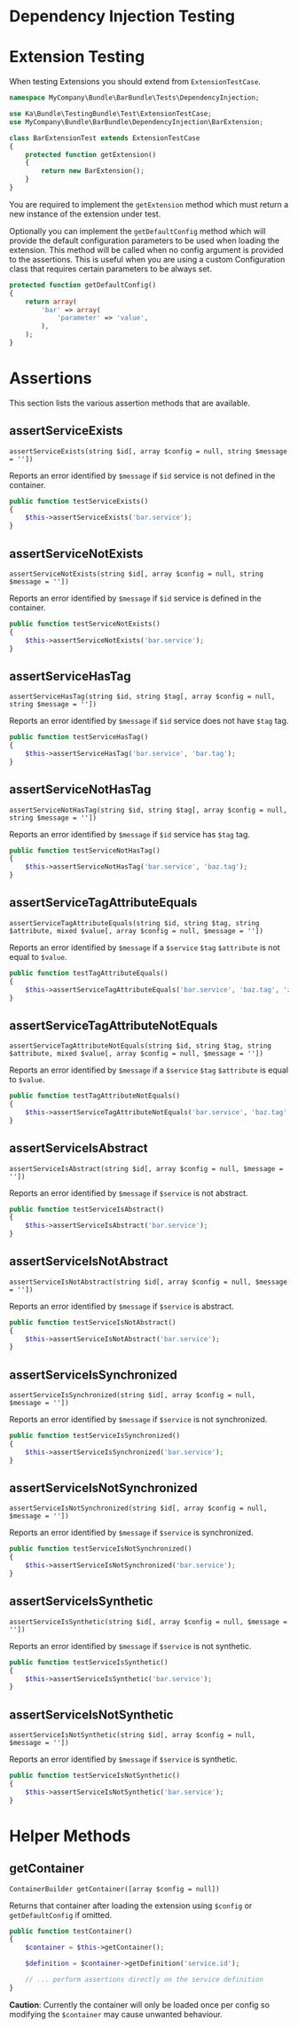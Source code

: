 Dependency Injection Testing
============================

Extension Testing
==================

When testing Extensions you should extend from `ExtensionTestCase`.

  ```php
  namespace MyCompany\Bundle\BarBundle\Tests\DependencyInjection;

  use Ka\Bundle\TestingBundle\Test\ExtensionTestCase;
  use MyCompany\Bundle\BarBundle\DependencyInjection\BarExtension;

  class BarExtensionTest extends ExtensionTestCase
  {
      protected function getExtension()
      {
          return new BarExtension();
      }
  }
  ```

You are required to implement the `getExtension` method which must return a new instance of the extension under test.

Optionally you can implement the `getDefaultConfig` method which will provide the default configuration parameters
to be used when loading the extension. This method will be called when no config argument is provided to the assertions.
This is useful when you are using a custom Configuration class that requires certain parameters to be always set.

  ```php
  protected function getDefaultConfig()
  {
      return array(
          'bar' => array(
              'parameter' => 'value',
          ),
      );
  }
  ```

Assertions
==========

This section lists the various assertion methods that are available.

<!-- TODO: continue to expand the documentation and clarify anything ambiguous. -->
<!-- TODO: add index and permalinks -->

assertServiceExists
-------------------

`assertServiceExists(string $id[, array $config = null, string $message = ''])`

Reports an error identified by `$message` if `$id` service is not defined in the container.

  ```php
  public function testServiceExists()
  {
      $this->assertServiceExists('bar.service');
  }
  ```

assertServiceNotExists
----------------------

`assertServiceNotExists(string $id[, array $config = null, string $message = ''])`

Reports an error identified by `$message` if `$id` service is defined in the container.

  ```php
  public function testServiceNotExists()
  {
      $this->assertServiceNotExists('bar.service');
  }
  ```

assertServiceHasTag
-------------------

`assertServiceHasTag(string $id, string $tag[, array $config = null, string $message = ''])`

Reports an error identified by `$message` if `$id` service does not have `$tag` tag.

  ```php
  public function testServiceHasTag()
  {
      $this->assertServiceHasTag('bar.service', 'bar.tag');
  }
  ```

assertServiceNotHasTag
----------------------

`assertServiceNotHasTag(string $id, string $tag[, array $config = null, string $message = ''])`

Reports an error identified by `$message` if `$id` service has `$tag` tag.

  ```php
  public function testServiceNotHasTag()
  {
      $this->assertServiceNotHasTag('bar.service', 'baz.tag');
  }
  ```

assertServiceTagAttributeEquals
-------------------------------

`assertServiceTagAttributeEquals(string $id, string $tag, string $attribute, mixed $value[, array $config = null, $message = ''])`

Reports an error identified by `$message` if a `$service` `$tag` `$attribute` is not equal to `$value`.

  ```php
  public function testTagAttributeEquals()
  {
      $this->assertServiceTagAttributeEquals('bar.service', 'baz.tag', 'zen', 'myvalue');
  }
  ```

assertServiceTagAttributeNotEquals
----------------------------------

`assertServiceTagAttributeNotEquals(string $id, string $tag, string $attribute, mixed $value[, array $config = null, $message = ''])`

Reports an error identified by `$message` if a `$service` `$tag` `$attribute` is equal to `$value`.

  ```php
  public function testTagAttributeNotEquals()
  {
      $this->assertServiceTagAttributeNotEquals('bar.service', 'baz.tag', 'zen', 'othervalue');
  }
  ```

assertServiceIsAbstract
-----------------------

`assertServiceIsAbstract(string $id[, array $config = null, $message = ''])`

Reports an error identified by `$message` if `$service` is not abstract.

  ```php
  public function testServiceIsAbstract()
  {
      $this->assertServiceIsAbstract('bar.service');
  }
  ```

assertServiceIsNotAbstract
--------------------------

`assertServiceIsNotAbstract(string $id[, array $config = null, $message = ''])`

Reports an error identified by `$message` if `$service` is abstract.

  ```php
  public function testServiceIsNotAbstract()
  {
      $this->assertServiceIsNotAbstract('bar.service');
  }
  ```

assertServiceIsSynchronized
---------------------------

`assertServiceIsSynchronized(string $id[, array $config = null, $message = ''])`

Reports an error identified by `$message` if `$service` is not synchronized.

  ```php
  public function testServiceIsSynchronized()
  {
      $this->assertServiceIsSynchronized('bar.service');
  }
  ```

assertServiceIsNotSynchronized
------------------------------

`assertServiceIsNotSynchronized(string $id[, array $config = null, $message = ''])`

Reports an error identified by `$message` if `$service` is synchronized.

  ```php
  public function testServiceIsNotSynchronized()
  {
      $this->assertServiceIsNotSynchronized('bar.service');
  }
  ```

assertServiceIsSynthetic
------------------------

`assertServiceIsSynthetic(string $id[, array $config = null, $message = ''])`

Reports an error identified by `$message` if `$service` is not synthetic.

  ```php
  public function testServiceIsSynthetic()
  {
      $this->assertServiceIsSynthetic('bar.service');
  }
  ```

assertServiceIsNotSynthetic
---------------------------

`assertServiceIsNotSynthetic(string $id[, array $config = null, $message = ''])`

Reports an error identified by `$message` if `$service` is synthetic.

  ```php
  public function testServiceIsNotSynthetic()
  {
      $this->assertServiceIsNotSynthetic('bar.service');
  }
  ```

Helper Methods
==============

getContainer
------------

`ContainerBuilder getContainer([array $config = null])`

Returns that container after loading the extension using `$config` or `getDefaultConfig` if omitted.

  ```php
  public function testContainer()
  {
      $container = $this->getContainer();

      $definition = $container->getDefinition('service.id');

      // ... perform assertions directly on the service definition
  }
  ```

**Caution**: Currently the container will only be loaded once per config so modifying the `$container` may cause unwanted
behaviour.

